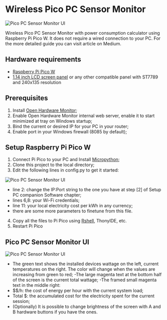 # Wireless Pico PC Sensor Monitor

![Pico PC Sensor Monitor UI](https://cdn-images-1.medium.com/max/800/1*Ts2UdS8WdyrMtb4bxQJMbg.gif)

Wireless Pico PC Sensor Monitor with power consumption calculator using Raspberry Pi Pico W. It does not require a wired connection to your PC. For the more detailed guide you can visit article on Medium.


## Hardware requirements
- [Raspberry Pi Pico W](https://www.raspberrypi.com/products/raspberry-pi-pico/?variant=raspberry-pi-pico-w)
- [1.14 inch LCD screen panel](https://www.waveshare.com/pico-lcd-1.14.htm) or any other compatible panel with ST7789 and 240x135 resolution

## Prerequisites
1. Install [Open Hardware Monitor](https://openhardwaremonitor.org/);
2. Enable Open Hardware Monitor internal web server, enable it to start minimized at tray on Windows startup;
3. Bind the current or desired IP for your PC in your router;
4. Enable port in your Windows firewall (8085 by default);

## Setup Raspberry Pi Pico W
1. Connect Pi Pico to your PC and Install [Micropython](https://www.raspberrypi.com/documentation/microcontrollers/micropython.html#drag-and-drop-micropython);
2. Clone this project to the local directory;
3. Edit the following lines in config.py to get it started:

![Pico PC Sensor Monitor UI](https://cdn-images-1.medium.com/max/800/1*rDi2Yaci8IelU5m_WsLkMg.png)

- line 2: change the IP:Port string to the one you have at step [2] of Setup PC companion Software chapter;
- lines 6,8: your Wi-Fi credentials;
- line 11: your local electricity cost per kWh in any currency;
- there are some more parameters to finetune from this file.

4. Copy all the files to Pi Pico using [Rshell](https://github.com/dhylands/rshell), ThonyIDE, etc.
5. Restart Pi Pico


## Pico PC Sensor Monitor UI

![Pico PC Sensor Monitor UI](https://cdn-images-1.medium.com/max/800/1*qGJym1IlQOn8vvtdfmZXfA.png)

- The green text shows the installed devices wattage on the left, current temperatures on the right. The color will change when the values are increasing from green to red;
-The large magenta text at the bottom half of the screen is the current  total wattage;
-The framed small magenta text in the middle right: 
 - $$/h: the cost of energy per hour with the current system load;
 - Total $: the accumulated cost for the electricity spent for the current session;
- (Optionally) It is possible to change brightness of the screen with A and B hardware buttons if you have the ones.
